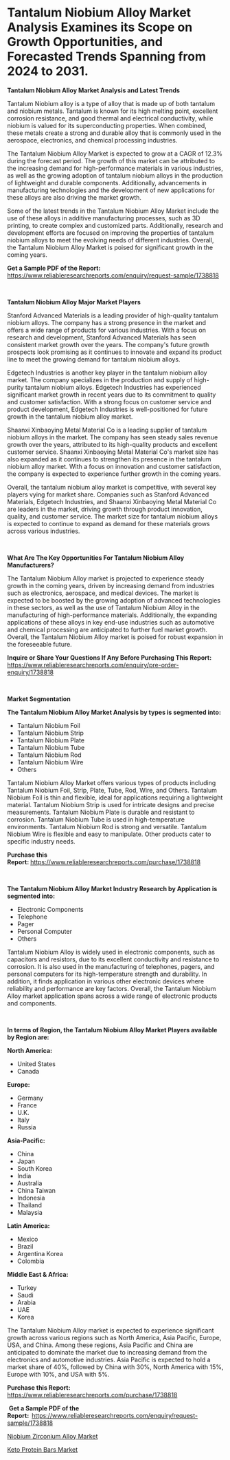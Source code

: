<p><h1>Tantalum Niobium Alloy Market Analysis Examines its Scope on Growth Opportunities, and Forecasted Trends Spanning from 2024 to 2031.</h1></p><p><strong>Tantalum Niobium Alloy Market Analysis and Latest Trends</strong></p>
<p><p>Tantalum Niobium alloy is a type of alloy that is made up of both tantalum and niobium metals. Tantalum is known for its high melting point, excellent corrosion resistance, and good thermal and electrical conductivity, while niobium is valued for its superconducting properties. When combined, these metals create a strong and durable alloy that is commonly used in the aerospace, electronics, and chemical processing industries.</p><p>The Tantalum Niobium Alloy Market is expected to grow at a CAGR of 12.3% during the forecast period. The growth of this market can be attributed to the increasing demand for high-performance materials in various industries, as well as the growing adoption of tantalum niobium alloys in the production of lightweight and durable components. Additionally, advancements in manufacturing technologies and the development of new applications for these alloys are also driving the market growth.</p><p>Some of the latest trends in the Tantalum Niobium Alloy Market include the use of these alloys in additive manufacturing processes, such as 3D printing, to create complex and customized parts. Additionally, research and development efforts are focused on improving the properties of tantalum niobium alloys to meet the evolving needs of different industries. Overall, the Tantalum Niobium Alloy Market is poised for significant growth in the coming years.</p></p>
<p><strong>Get a Sample PDF of the Report:&nbsp;</strong> <a href="https://www.reliableresearchreports.com/enquiry/request-sample/1738818">https://www.reliableresearchreports.com/enquiry/request-sample/1738818</a></p>
<p>&nbsp;</p>
<p><strong>Tantalum Niobium Alloy Major Market Players</strong></p>
<p><p>Stanford Advanced Materials is a leading provider of high-quality tantalum niobium alloys. The company has a strong presence in the market and offers a wide range of products for various industries. With a focus on research and development, Stanford Advanced Materials has seen consistent market growth over the years. The company's future growth prospects look promising as it continues to innovate and expand its product line to meet the growing demand for tantalum niobium alloys.</p><p>Edgetech Industries is another key player in the tantalum niobium alloy market. The company specializes in the production and supply of high-purity tantalum niobium alloys. Edgetech Industries has experienced significant market growth in recent years due to its commitment to quality and customer satisfaction. With a strong focus on customer service and product development, Edgetech Industries is well-positioned for future growth in the tantalum niobium alloy market.</p><p>Shaanxi Xinbaoying Metal Material Co is a leading supplier of tantalum niobium alloys in the market. The company has seen steady sales revenue growth over the years, attributed to its high-quality products and excellent customer service. Shaanxi Xinbaoying Metal Material Co's market size has also expanded as it continues to strengthen its presence in the tantalum niobium alloy market. With a focus on innovation and customer satisfaction, the company is expected to experience further growth in the coming years.</p><p>Overall, the tantalum niobium alloy market is competitive, with several key players vying for market share. Companies such as Stanford Advanced Materials, Edgetech Industries, and Shaanxi Xinbaoying Metal Material Co are leaders in the market, driving growth through product innovation, quality, and customer service. The market size for tantalum niobium alloys is expected to continue to expand as demand for these materials grows across various industries.</p></p>
<p>&nbsp;</p>
<p><strong>What Are The Key Opportunities For Tantalum Niobium Alloy Manufacturers?</strong></p>
<p><p>The Tantalum Niobium Alloy market is projected to experience steady growth in the coming years, driven by increasing demand from industries such as electronics, aerospace, and medical devices. The market is expected to be boosted by the growing adoption of advanced technologies in these sectors, as well as the use of Tantalum Niobium Alloy in the manufacturing of high-performance materials. Additionally, the expanding applications of these alloys in key end-use industries such as automotive and chemical processing are anticipated to further fuel market growth. Overall, the Tantalum Niobium Alloy market is poised for robust expansion in the foreseeable future.</p></p>
<p><strong>Inquire or Share Your Questions If Any Before Purchasing This Report:</strong> <a href="https://www.reliableresearchreports.com/enquiry/pre-order-enquiry/1738818">https://www.reliableresearchreports.com/enquiry/pre-order-enquiry/1738818</a></p>
<p>&nbsp;</p>
<p><strong>Market Segmentation</strong></p>
<p><strong>The Tantalum Niobium Alloy Market Analysis by types is segmented into:</strong></p>
<p><ul><li>Tantalum Niobium Foil</li><li>Tantalum Niobium Strip</li><li>Tantalum Niobium Plate</li><li>Tantalum Niobium Tube</li><li>Tantalum Niobium Rod</li><li>Tantalum Niobium Wire</li><li>Others</li></ul></p>
<p><p>Tantalum Niobium Alloy Market offers various types of products including Tantalum Niobium Foil, Strip, Plate, Tube, Rod, Wire, and Others. Tantalum Niobium Foil is thin and flexible, ideal for applications requiring a lightweight material. Tantalum Niobium Strip is used for intricate designs and precise measurements. Tantalum Niobium Plate is durable and resistant to corrosion. Tantalum Niobium Tube is used in high-temperature environments. Tantalum Niobium Rod is strong and versatile. Tantalum Niobium Wire is flexible and easy to manipulate. Other products cater to specific industry needs.</p></p>
<p><strong>Purchase this Report:&nbsp;</strong><a href="https://www.reliableresearchreports.com/purchase/1738818">https://www.reliableresearchreports.com/purchase/1738818</a></p>
<p>&nbsp;</p>
<p><strong>The Tantalum Niobium Alloy Market Industry Research by Application is segmented into:</strong></p>
<p><ul><li>Electronic Components</li><li>Telephone</li><li>Pager</li><li>Personal Computer</li><li>Others</li></ul></p>
<p><p>Tantalum Niobium Alloy is widely used in electronic components, such as capacitors and resistors, due to its excellent conductivity and resistance to corrosion. It is also used in the manufacturing of telephones, pagers, and personal computers for its high-temperature strength and durability. In addition, it finds application in various other electronic devices where reliability and performance are key factors. Overall, the Tantalum Niobium Alloy market application spans across a wide range of electronic products and components.</p></p>
<p>&nbsp;</p>
<p><strong>In terms of Region, the Tantalum Niobium Alloy Market Players available by Region are:</strong></p>
<p>
    <p> <strong> North America: </strong>
        <ul>
            <li>United States</li>
            <li>Canada</li>
        </ul>
        </p> 
    <p> <strong> Europe: </strong>
        <ul>
            <li>Germany</li>
            <li>France</li>
            <li>U.K.</li>
            <li>Italy</li>
            <li>Russia</li>
        </ul>
        </p> 
    <p> <strong> Asia-Pacific: </strong>
        <ul>
            <li>China</li>
            <li>Japan</li>
            <li>South Korea</li>
            <li>India</li>
            <li>Australia</li>
            <li>China Taiwan</li>
            <li>Indonesia</li>
            <li>Thailand</li>
            <li>Malaysia</li>
        </ul>
        </p> 
    <p> <strong> Latin America: </strong>
        <ul>
            <li>Mexico</li>
            <li>Brazil</li>
            <li>Argentina Korea</li>
            <li>Colombia</li>
        </ul>
        </p> 
    <p> <strong> Middle East & Africa: </strong>
        <ul>
            <li>Turkey</li>
            <li>Saudi</li>
            <li>Arabia</li>
            <li>UAE</li>
            <li>Korea</li>
        </ul>
    </p>
    </p>
<p><p>The Tantalum Niobium Alloy market is expected to experience significant growth across various regions such as North America, Asia Pacific, Europe, USA, and China. Among these regions, Asia Pacific and China are anticipated to dominate the market due to increasing demand from the electronics and automotive industries. Asia Pacific is expected to hold a market share of 40%, followed by China with 30%, North America with 15%, Europe with 10%, and USA with 5%.</p></p>
<p><strong>Purchase this Report: </strong><a href="https://www.reliableresearchreports.com/purchase/1738818">https://www.reliableresearchreports.com/purchase/1738818</a></p>
<p>&nbsp;<strong>Get a Sample PDF of the Report:&nbsp;&nbsp;</strong><a href="https://www.reliableresearchreports.com/enquiry/request-sample/1738818">https://www.reliableresearchreports.com/enquiry/request-sample/1738818</a></p>
<p><strong></strong></p>
<p><p><a href="https://github.com/Sherrillcrooksxa8i18ucf2m/Market-Research-Report-List-1/blob/main/niobium-zirconium-alloy-market.md">Niobium Zirconium Alloy Market</a></p><p><a href="https://summer-dogwood-3e9.notion.site/Keto-Protein-Bars-Market-Size-Evaluating-its-Market-Trends-Growth-and-Projections-2024-2031-0a3f2267ceee428c8cca55a1e2d6ca4a">Keto Protein Bars Market</a></p></p>